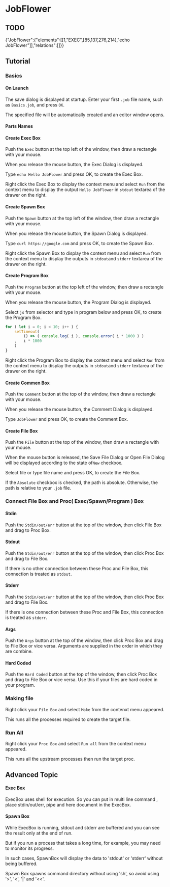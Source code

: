 # JobFlower



## TODO

{"JobFlower":{"elements":[[1,"EXEC",[85,137,276,214],"echo JobFlower"]],"relations":[]}}





## Tutorial

### Basics

#### On Launch

The save dialog is displayed at startup. Enter your first `.job` file name, such as `Basics.job`, and press `OK`.

The specified file will be automatically created and an editor window opens.



#### Parts Names



#### Create Exec Box

Push the `Exec` button at the top left of the window, then draw a rectangle with your mouse.

When you release the mouse button, the Exec Dialog is displayed.

Type `echo Hello JobFlower` and press OK, to create the Exec Box.

Right click the Exec Box to display the context menu and select `Run` from the context menu to display the output `Hello JobFlower` in `stdout` textarea of the drawer on the right.



#### Create Spawn Box

Push the `Spawn` button at the top left of the window, then draw a rectangle with your mouse.

When you release the mouse button, the Spawn Dialog is displayed.

Type `curl https://google.com` and press OK, to create the Spawn Box.

Right click the Spawn Box to display the context menu and select `Run` from the context menu to display the outputs in `stdout`and `stderr` textarea of the drawer on the right.



 #### Create Program Box

Push the `Program` button at the top left of the window, then draw a rectangle with your mouse.

When you release the mouse button, the Program Dialog is displayed.

Select `js` from selector and type in program below and press OK, to create the Program Box.

```JavaScript
for ( let i = 0; i < 10; i++ ) {
    setTimeout(
        () => ( console.log( i ), console.error( i * 1000 ) )
    ,   i * 1000
    )
}
```



Right click the Program Box to display the context menu and select `Run` from the context menu to display  the outputs in `stdout`and `stderr` textarea of the drawer on the right.



#### Create Commen Box

Push the `Comment` button at the top of the window, then draw a rectangle with your mouse.

When you release the mouse button, the Comment Dialog is displayed.

Type `JobFlower` and press OK, to create the Comment Box.



#### Create File Box

Push the `File` button at the top of the window, then draw a rectangle with your mouse.

When the mouse button is released, the Save File Dialog or Open File Dialog will be displayed according to the state of`New` checkbox.

Select file or type file name and press OK, to create the File Box.

If the `Absolute` checkbox is checked, the path is absolute. Otherwise, the path is relative to your `.job` file.



### Connect File Box and Proc( Exec/Spawn/Program ) Box

#### Stdin

Push the `Stdin/out/err` button at the top of the window, then click File Box and drag to Proc Box.

#### Stdout

Push the `Stdin/out/err` button at the top of the window, then click Proc Box and drag to File Box.

If there is no other connection between these Proc and File Box, this connection is treated as `stdout`.

#### Stderr

Push the `Stdin/out/err` button at the top of the window, then click Proc Box and drag to File Box.

If there is one connection between these Proc and File Box, this connection is treated as `stderr`.

#### Args

Push the `Args` button at the top of the window, then click Proc Box and drag to File Box or vice versa.
Arguments are supplied in the order in which they are combine.

#### Hard Coded

Push the `Hard Coded` button at the top of the window, then click Proc Box and drag to File Box or vice versa.
Use this if your files are hard coded in your program.



### Making file

Right click your `File Box` and select `Make` from the contenxt menu appeared.

This runs all the processes required to create the target file.



### Run All

Right click your `Proc Box` and select `Run all` from the context menu appeared.

This runs all the upstream processes then run the target proc.



## Advanced Topic

#### Exec Box

ExecBox uses shell for execution. So you can put in multi line command , place stdin/out/err, pipe and here document in the ExecBox.

#### Spawn Box

While ExecBox is running, stdout and stderr are buffered and you can see the result only at the end of run.

But if you run a process that takes a long time, for example, you may need to monitor its progress.

In such cases, SpawnBox will display the data to 'stdout' or 'stderr' without being buffered.

Spawn Box spawns command directory without using 'sh', so avoid using '>', '<', '|' and '<<'.

